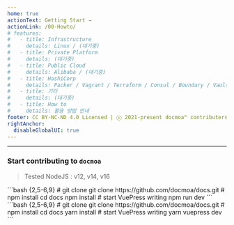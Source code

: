 ```yaml
---
home: true
actionText: Getting Start →
actionLink: /00-Howto/
# features:
#   - title: Infrastructure
#     details: Linux / (대기중)
#   - title: Private Platform
#     details: (대기중)
#   - title: Public Cloud
#     details: Alibaba / (대기중)
#   - title: HashiCorp
#     details: Packer / Vagrant / Terraform / Consul / Boundary / Vault / Nomad / Waypoint
#   - title: 기타
#     details: (대기중)
#   - title: How to
#     details: 활용 방법 안내
footer: CC BY-NC-ND 4.0 Licensed | ⓒ 2021-present docmoa™ contributers all rights reserved.
rightAnchor:
  disableGlobalUI: true
---
```


<RecentArticlesHome/>

---

### Start contributing to `docmoa`

> Tested NodeJS : v12, v14, v16

<code-group>
<code-block title="NPM">
```bash {2,5-6,9}
# git clone
git clone https://github.com/docmoa/docs.git
# npm install
cd docs
npm install
# start VuePress writing
npm run dev
```
</code-block>

<code-block title="YARN">
```bash {2,5-6,9}
# git clone
git clone https://github.com/docmoa/docs.git
# npm install
cd docs
yarn install
# start VuePress writing
yarn vuepress dev
```
</code-block>
</code-group>
